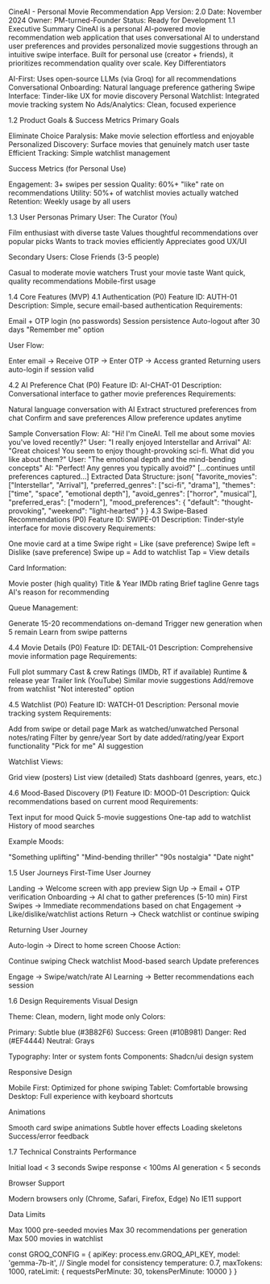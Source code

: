 CineAI - Personal Movie Recommendation App
Version: 2.0
Date: November 2024
Owner: PM-turned-Founder
Status: Ready for Development
1.1 Executive Summary
CineAI is a personal AI-powered movie recommendation web application that uses conversational AI to understand user preferences and provides personalized movie suggestions through an intuitive swipe interface. Built for personal use (creator + friends), it prioritizes recommendation quality over scale.
Key Differentiators

AI-First: Uses open-source LLMs (via Groq) for all recommendations
Conversational Onboarding: Natural language preference gathering
Swipe Interface: Tinder-like UX for movie discovery
Personal Watchlist: Integrated movie tracking system
No Ads/Analytics: Clean, focused experience

1.2 Product Goals & Success Metrics
Primary Goals

Eliminate Choice Paralysis: Make movie selection effortless and enjoyable
Personalized Discovery: Surface movies that genuinely match user taste
Efficient Tracking: Simple watchlist management

Success Metrics (for Personal Use)

Engagement: 3+ swipes per session
Quality: 60%+ "like" rate on recommendations
Utility: 50%+ of watchlist movies actually watched
Retention: Weekly usage by all users

1.3 User Personas
Primary User: The Curator (You)

Film enthusiast with diverse taste
Values thoughtful recommendations over popular picks
Wants to track movies efficiently
Appreciates good UX/UI

Secondary Users: Close Friends (3-5 people)

Casual to moderate movie watchers
Trust your movie taste
Want quick, quality recommendations
Mobile-first usage

1.4 Core Features (MVP)
4.1 Authentication (P0)
Feature ID: AUTH-01
Description: Simple, secure email-based authentication
Requirements:

Email + OTP login (no passwords)
Session persistence
Auto-logout after 30 days
"Remember me" option

User Flow:

Enter email → Receive OTP → Enter OTP → Access granted
Returning users auto-login if session valid

4.2 AI Preference Chat (P0)
Feature ID: AI-CHAT-01
Description: Conversational interface to gather movie preferences
Requirements:

Natural language conversation with AI
Extract structured preferences from chat
Confirm and save preferences
Allow preference updates anytime

Sample Conversation Flow:
AI: "Hi! I'm CineAI. Tell me about some movies you've loved recently?"
User: "I really enjoyed Interstellar and Arrival"
AI: "Great choices! You seem to enjoy thought-provoking sci-fi. What did you like about them?"
User: "The emotional depth and the mind-bending concepts"
AI: "Perfect! Any genres you typically avoid?"
[...continues until preferences captured...]
Extracted Data Structure:
json{
  "favorite_movies": ["Interstellar", "Arrival"],
  "preferred_genres": ["sci-fi", "drama"],
  "themes": ["time", "space", "emotional depth"],
  "avoid_genres": ["horror", "musical"],
  "preferred_eras": ["modern"],
  "mood_preferences": {
    "default": "thought-provoking",
    "weekend": "light-hearted"
  }
}
4.3 Swipe-Based Recommendations (P0)
Feature ID: SWIPE-01
Description: Tinder-style interface for movie discovery
Requirements:

One movie card at a time
Swipe right = Like (save preference)
Swipe left = Dislike (save preference)
Swipe up = Add to watchlist
Tap = View details

Card Information:

Movie poster (high quality)
Title & Year
IMDb rating
Brief tagline
Genre tags
AI's reason for recommending

Queue Management:

Generate 15-20 recommendations on-demand
Trigger new generation when 5 remain
Learn from swipe patterns

4.4 Movie Details (P0)
Feature ID: DETAIL-01
Description: Comprehensive movie information page
Requirements:

Full plot summary
Cast & crew
Ratings (IMDb, RT if available)
Runtime & release year
Trailer link (YouTube)
Similar movie suggestions
Add/remove from watchlist
"Not interested" option

4.5 Watchlist (P0)
Feature ID: WATCH-01
Description: Personal movie tracking system
Requirements:

Add from swipe or detail page
Mark as watched/unwatched
Personal notes/rating
Filter by genre/year
Sort by date added/rating/year
Export functionality
"Pick for me" AI suggestion

Watchlist Views:

Grid view (posters)
List view (detailed)
Stats dashboard (genres, years, etc.)

4.6 Mood-Based Discovery (P1)
Feature ID: MOOD-01
Description: Quick recommendations based on current mood
Requirements:

Text input for mood
Quick 5-movie suggestions
One-tap add to watchlist
History of mood searches

Example Moods:

"Something uplifting"
"Mind-bending thriller"
"90s nostalgia"
"Date night"

1.5 User Journeys
First-Time User Journey

Landing → Welcome screen with app preview
Sign Up → Email + OTP verification
Onboarding → AI chat to gather preferences (5-10 min)
First Swipes → Immediate recommendations based on chat
Engagement → Like/dislike/watchlist actions
Return → Check watchlist or continue swiping

Returning User Journey

Auto-login → Direct to home screen
Choose Action:

Continue swiping
Check watchlist
Mood-based search
Update preferences


Engage → Swipe/watch/rate
AI Learning → Better recommendations each session

1.6 Design Requirements
Visual Design

Theme: Clean, modern, light mode only
Colors:

Primary: Subtle blue (#3B82F6)
Success: Green (#10B981)
Danger: Red (#EF4444)
Neutral: Grays


Typography: Inter or system fonts
Components: Shadcn/ui design system

Responsive Design

Mobile First: Optimized for phone swiping
Tablet: Comfortable browsing
Desktop: Full experience with keyboard shortcuts

Animations

Smooth card swipe animations
Subtle hover effects
Loading skeletons
Success/error feedback

1.7 Technical Constraints
Performance

Initial load < 3 seconds
Swipe response < 100ms
AI generation < 5 seconds

Browser Support

Modern browsers only (Chrome, Safari, Firefox, Edge)
No IE11 support

Data Limits

Max 1000 pre-seeded movies
Max 30 recommendations per generation
Max 500 movies in watchlist

const GROQ_CONFIG = {
  apiKey: process.env.GROQ_API_KEY,
  model: 'gemma-7b-it', // Single model for consistency
  temperature: 0.7,
  maxTokens: 1000,
  rateLimit: {
    requestsPerMinute: 30,
    tokensPerMinute: 10000
  }
}